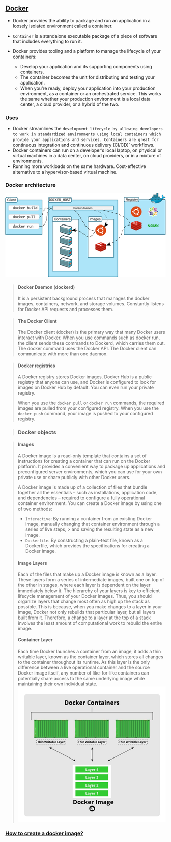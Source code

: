 ## [Docker](https://docs.docker.com/get-started/overview/)

- Docker provides the ability to package and run an application in a loosely isolated environment called a container.
- `Container` is a standalone executable package of a piece of software that includes everything to run it.
- Docker provides tooling and a platform to manage the lifecycle of your containers:

  - Develop your application and its supporting components using containers.
  - The container becomes the unit for distributing and testing your application.
  - When you’re ready, deploy your application into your production environment, as a container or an orchestrated service. This works the same whether your production environment is a local data center, a cloud provider, or a hybrid of the two.

### Uses

- Docker streamlines the `development lifecycle by allowing developers to work in standardized environments using local containers which provide your applications and services. Containers are great for `continuous integration and continuous delivery (CI/CD)` workflows.
- Docker containers can run on a developer’s local laptop, on physical or virtual machines in a data center, on cloud providers, or in a mixture of environments.
- Running more workloads on the same hardware. Cost-effective alternative to a hypervisor-based virtual machine.

### Docker architecture

![Docker architecture](../assests/docker-arch.svg)

> #### Docker Daemon (dockerd)
>
> It is a persistent background process that manages the docker images, containers, network, and storage volumes. Constantly listens for Docker API requests and processes them.

> #### The Docker Client
>
> The Docker client (docker) is the primary way that many Docker users interact with Docker. When you use commands such as docker run, the client sends these commands to Dockerd, which carries them out. The docker command uses the Docker API. The Docker client can communicate with more than one daemon.

> #### Docker registries
>
> A Docker registry stores Docker images. Docker Hub is a public registry that anyone can use, and Docker is configured to look for images on Docker Hub by default. You can even run your private registry.
>
> When you use the `docker pull` or `docker run` commands, the required images are pulled from your configured registry. When you use the `docker push` command, your image is pushed to your configured registry.

> ### Docker objects

> #### Images
>
> A Docker image is a read-only template that contains a set of instructions for creating a container that can run on the Docker platform. It provides a convenient way to package up applications and preconfigured server environments, which you can use for your own private use or share publicly with other Docker users.
>
> A Docker image is made up of a collection of files that bundle together all the essentials – such as installations, application code, and dependencies – required to configure a fully operational container environment. You can create a Docker image by using one of two methods:
>
> - `Interactive`: By running a container from an existing Docker image, manually changing that container environment through a series of live steps, > and saving the resulting state as a new image.
> - `Dockerfile`: By constructing a plain-text file, known as a Dockerfile, which provides the specifications for creating a Docker image.
>
> #### Image Layers
>
> Each of the files that make up a Docker image is known as a layer. These layers form a series of intermediate images, built one on top of the other in stages, where each layer is dependent on the layer immediately below it. The hierarchy of your layers is key to efficient lifecycle management of your Docker images. Thus, you should organize layers that change most often as high up the stack as possible. This is because, when you make changes to a layer in your image, Docker not only rebuilds that particular layer, but all layers built from it. Therefore, a change to a layer at the top of a stack involves the least amount of computational work to rebuild the entire image.
>
> #### Container Layer
>
> Each time Docker launches a container from an image, it adds a thin writable layer, known as the container layer, which stores all changes to the container throughout its runtime. As this layer is the only difference between a live operational container and the source Docker image itself, any number of like-for-like containers can potentially share access to the same underlying image while maintaining their own individual state.
> ![Container Layer](../assests/docker-container-layer.jpg)

### [How to create a docker image?](DockerImage.md)
